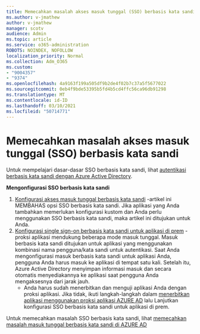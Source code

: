```yaml
---
title: Memecahkan masalah akses masuk tunggal (SSO) berbasis kata sandi
ms.author: v-jmathew
author: v-jmathew
manager: scotv
audience: Admin
ms.topic: article
ms.service: o365-administration
ROBOTS: NOINDEX, NOFOLLOW
localization_priority: Normal
ms.collection: Adm_O365
ms.custom:
- "9004357"
- "9374"
ms.openlocfilehash: 4a9163f199a505df9b2de4f02b7c37a5f5677022
ms.sourcegitcommit: 0eb4f9bde53395b5fd4b5cd4ffc56ca96db91298
ms.translationtype: MT
ms.contentlocale: id-ID
ms.lasthandoff: 03/10/2021
ms.locfileid: "50714771"
---
```

# <a name="troubleshoot-password-based-seamless-single-sign-on-sso-issues"></a>Memecahkan masalah akses masuk tunggal (SSO) berbasis kata sandi

Untuk mempelajari dasar-dasar SSO berbasis kata sandi, lihat [autentikasi berbasis kata sandi dengan Azure Active Directory](https://docs.microsoft.com/azure/active-directory/fundamentals/auth-password-based-sso).

**Mengonfigurasi SSO berbasis kata sandi**

1. [Konfigurasi akses masuk tunggal berbasis kata sandi](https://docs.microsoft.com/azure/active-directory/manage-apps/configure-password-single-sign-on-non-gallery-applications) -artikel ini MEMBAHAS opsi SSO berbasis kata sandi. Jika aplikasi yang Anda tambahkan memerlukan konfigurasi kustom dan Anda perlu menggunakan SSO berbasis kata sandi, maka artikel ini ditujukan untuk Anda.
2. [Konfigurasi single sign-on berbasis kata sandi untuk aplikasi di prem](https://docs.microsoft.com/azure/active-directory/manage-apps/application-proxy-configure-single-sign-on-password-vaulting) -proksi aplikasi mendukung beberapa mode masuk tunggal. Masuk berbasis kata sandi ditujukan untuk aplikasi yang menggunakan kombinasi nama pengguna/kata sandi untuk autentikasi. Saat Anda mengonfigurasi masuk berbasis kata sandi untuk aplikasi Anda, pengguna Anda harus masuk ke aplikasi di tempat satu kali. Setelah itu, Azure Active Directory menyimpan informasi masuk dan secara otomatis menyediakannya ke aplikasi saat pengguna Anda mengaksesnya dari jarak jauh.
    - Anda harus sudah menerbitkan dan menguji aplikasi Anda dengan proksi aplikasi. Jika tidak, ikuti langkah-langkah dalam [menerbitkan aplikasi menggunakan proksi aplikasi AZURE AD](https://docs.microsoft.com/azure/active-directory/manage-apps/application-proxy-add-on-premises-application) lalu Lanjutkan konfigurasi SSO berbasis kata sandi untuk aplikasi di prem.

Untuk memecahkan masalah SSO berbasis kata sandi, lihat [memecahkan masalah masuk tunggal berbasis kata sandi di AZURE AD](https://docs.microsoft.com/azure/active-directory/manage-apps/troubleshoot-password-based-sso)

